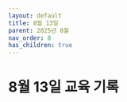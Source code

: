 ```yaml
---
layout: default
title: 8월 13일
parent: 2025년 8월
nav_order: 8
has_children: true
---
```


# 8월 13일 교육 기록
